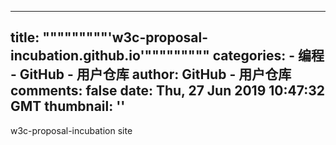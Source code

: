 
---
title: """""""""'w3c-proposal-incubation.github.io'"""""""""
categories: 
    - 编程
    - GitHub - 用户仓库
author: GitHub - 用户仓库
comments: false
date: Thu, 27 Jun 2019 10:47:32 GMT
thumbnail: ''
---

<div>   
w3c-proposal-incubation site  
</div>
            
